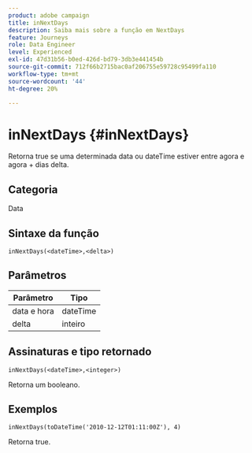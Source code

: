 ```yaml
---
product: adobe campaign
title: inNextDays
description: Saiba mais sobre a função em NextDays
feature: Journeys
role: Data Engineer
level: Experienced
exl-id: 47d31b56-b0ed-426d-bd79-3db3e441454b
source-git-commit: 712f66b2715bac0af206755e59728c95499fa110
workflow-type: tm+mt
source-wordcount: '44'
ht-degree: 20%

---
```


# inNextDays {#inNextDays}

Retorna true se uma determinada data ou dateTime estiver entre agora e agora + dias delta.

## Categoria

Data

## Sintaxe da função

`inNextDays(<dateTime>,<delta>)`

## Parâmetros

| Parâmetro | Tipo |
|-----------|------------------|
| data e hora | dateTime |
| delta | inteiro |

## Assinaturas e tipo retornado

`inNextDays(<dateTime>,<integer>)`

Retorna um booleano.

## Exemplos

`inNextDays(toDateTime('2010-12-12T01:11:00Z'), 4)`

Retorna true.
